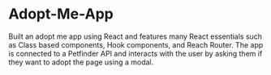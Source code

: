 # Adopt-Me-App

Built an adopt me app using React and features many React essentials such as Class based components, Hook components, and Reach Router. The app is connected to a Petfinder API and interacts with the user by asking them if they want to adopt the page using a modal. 
